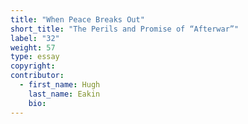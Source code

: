 ```yaml
---
title: "When Peace Breaks Out"
short_title: "The Perils and Promise of “Afterwar”"
label: "32"
weight: 57
type: essay
copyright:
contributor:
  - first_name: Hugh
    last_name: Eakin
    bio:
---
```

